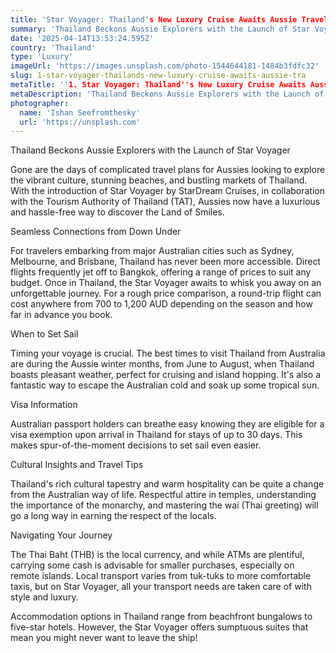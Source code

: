 ```yaml
---
title: 'Star Voyager: Thailand's New Luxury Cruise Awaits Aussie Travellers'
summary: 'Thailand Beckons Aussie Explorers with the Launch of Star Voyager...'
date: '2025-04-14T13:53:24.595Z'
country: 'Thailand'
type: 'Luxury'
imageUrl: 'https://images.unsplash.com/photo-1544644181-1484b3fdfc32'
slug: 1-star-voyager-thailands-new-luxury-cruise-awaits-aussie-tra
metaTitle: ''1. Star Voyager: Thailand''s New Luxury Cruise Awaits Aussie Travellers''
metaDescription: 'Thailand Beckons Aussie Explorers with the Launch of Star Voyager...'
photographer:
  name: 'Ishan Seefromthesky'
  url: 'https://unsplash.com'
---
```


Thailand Beckons Aussie Explorers with the Launch of Star Voyager

Gone are the days of complicated travel plans for Aussies looking to explore the vibrant culture, stunning beaches, and bustling markets of Thailand. With the introduction of Star Voyager by StarDream Cruises, in collaboration with the Tourism Authority of Thailand (TAT), Aussies now have a luxurious and hassle-free way to discover the Land of Smiles.

Seamless Connections from Down Under

For travelers embarking from major Australian cities such as Sydney, Melbourne, and Brisbane, Thailand has never been more accessible. Direct flights frequently jet off to Bangkok, offering a range of prices to suit any budget. Once in Thailand, the Star Voyager awaits to whisk you away on an unforgettable journey. For a rough price comparison, a round-trip flight can cost anywhere from 700 to 1,200 AUD depending on the season and how far in advance you book.

When to Set Sail

Timing your voyage is crucial. The best times to visit Thailand from Australia are during the Aussie winter months, from June to August, when Thailand boasts pleasant weather, perfect for cruising and island hopping. It's also a fantastic way to escape the Australian cold and soak up some tropical sun.

Visa Information

Australian passport holders can breathe easy knowing they are eligible for a visa exemption upon arrival in Thailand for stays of up to 30 days. This makes spur-of-the-moment decisions to set sail even easier.

Cultural Insights and Travel Tips

Thailand's rich cultural tapestry and warm hospitality can be quite a change from the Australian way of life. Respectful attire in temples, understanding the importance of the monarchy, and mastering the wai (Thai greeting) will go a long way in earning the respect of the locals.

Navigating Your Journey

The Thai Baht (THB) is the local currency, and while ATMs are plentiful, carrying some cash is advisable for smaller purchases, especially on remote islands. Local transport varies from tuk-tuks to more comfortable taxis, but on Star Voyager, all your transport needs are taken care of with style and luxury.

Accommodation options in Thailand range from beachfront bungalows to five-star hotels. However, the Star Voyager offers sumptuous suites that mean you might never want to leave the ship!